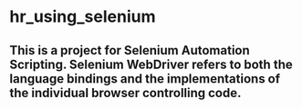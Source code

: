 # hr_using_selenium

## This is a project for Selenium Automation Scripting. Selenium WebDriver refers to both the language bindings and the implementations of the individual browser controlling code.
